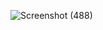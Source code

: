 ![Screenshot (488)](https://user-images.githubusercontent.com/89120960/205323314-945c606b-a000-4636-bfd1-4e1c4375c641.png)
